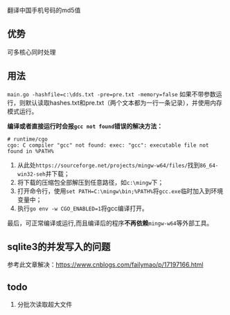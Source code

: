 翻译中国手机号码的md5值

## 优势
可多核心同时处理
## 用法
`main.go -hashfile=c:\dds.txt -pre=pre.txt -memory=false`
如果不带参数运行，则默认读取hashes.txt和pre.txt（两个文本都为一行一条记录），并使用内存模式运行。


**编译或者直接运行时会报`gcc not found`错误的解决方法：**
```shell
# runtime/cgo
cgo: C compiler "gcc" not found: exec: "gcc": executable file not found in %PATH%
```
1. 从此处`https://sourceforge.net/projects/mingw-w64/files/`找到`86_64-win32-seh`并下载；
2. 将下载的压缩包全部解压到任意路径，如`c:\mingw`下；
3. 打开命令行，使用`set PATH=C:\mingw\bin;%PATH%`将`gcc.exe`临时加入到环境变量中；
4. 执行`go env -w CGO_ENABLED=1`将gcc编译打开。

最后，可正常编译或运行,而且编译后的程序**不再依赖**`mingw-w64`等外部工具。

## sqlite3的并发写入的问题
参考此文章解决：https://www.cnblogs.com/failymao/p/17197166.html
## todo
1. 分批次读取超大文件

